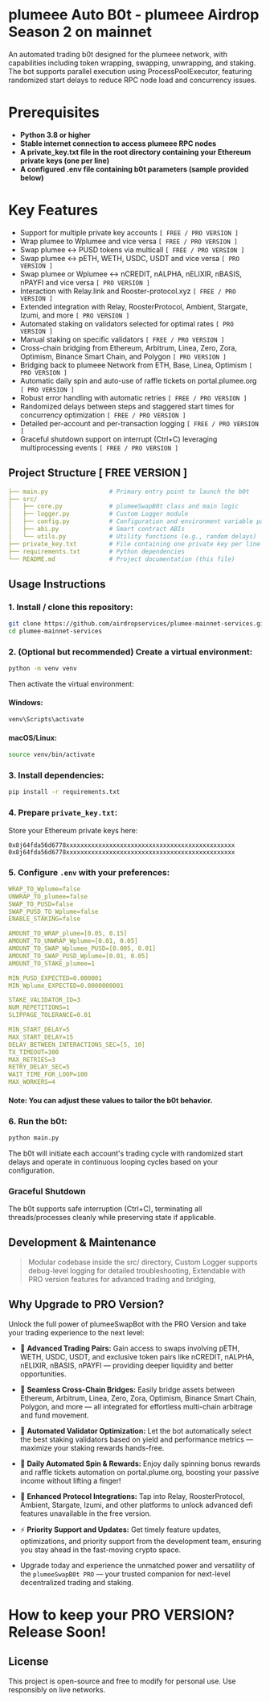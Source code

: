 # plumeee Auto B0t - plumeee Airdrop Season 2 on mainnet
An automated trading b0t designed for the plumeee network, with capabilities including token wrapping, swapping, unwrapping, and staking. The bot supports parallel execution using ProcessPoolExecutor, featuring randomized start delays to reduce RPC node load and concurrency issues.

# Prerequisites
- **Python 3.8 or higher**
- **Stable internet connection to access plumeee RPC nodes**
- **A private_key.txt file in the root directory containing your Ethereum private keys (one per line)**
- **A configured .env file containing b0t parameters (sample provided below)**

# Key Features
- Support for multiple private key accounts `[ FREE / PRO VERSION ]`
- Wrap plumee to Wplumee and vice versa `[ FREE / PRO VERSION ]`
- Swap plumee <-> PUSD tokens via multicall `[ FREE / PRO VERSION ]`
- Swap plumee <-> pETH, WETH, USDC, USDT and vice versa `[ PRO VERSION ]`
- Swap plumee or Wplumee <-> nCREDIT, nALPHA, nELIXIR, nBASIS, nPAYFI and vice versa `[ PRO VERSION ]`
- Interaction with Relay.link and Rooster-protocol.xyz `[ FREE / PRO VERSION ]`
- Extended integration with Relay, RoosterProtocol, Ambient, Stargate, Izumi, and more `[ PRO VERSION ]`
- Automated staking on validators selected for optimal rates `[ PRO VERSION ]`
- Manual staking on specific validators `[ FREE / PRO VERSION ]`
- Cross-chain bridging from Ethereum, Arbitrum, Linea, Zero, Zora, Optimism, Binance Smart Chain, and Polygon `[ PRO VERSION ]`
- Bridging back to plumeee Network from ETH, Base, Linea, Optimism `[ PRO VERSION ]`
- Automatic daily spin and auto-use of raffle tickets on portal.plumee.org `[ PRO VERSION ]`
- Robust error handling with automatic retries `[ FREE / PRO VERSION ]`
- Randomized delays between steps and staggered start times for concurrency optimization `[ FREE / PRO VERSION ]`
- Detailed per-account and per-transaction logging `[ FREE / PRO VERSION ]`
- Graceful shutdown support on interrupt (Ctrl+C) leveraging multiprocessing events `[ FREE / PRO VERSION ]`

## Project Structure [ FREE VERSION ]
```yaml
├── main.py                 # Primary entry point to launch the b0t
├── src/
│   ├── core.py             # plumeeSwapB0t class and main logic
│   ├── logger.py           # Custom Logger module
│   ├── config.py           # Configuration and environment variable parsing
│   ├── abi.py              # Smart contract ABIs
│   └── utils.py            # Utility functions (e.g., random delays)
├── private_key.txt         # File containing one private key per line
├── requirements.txt        # Python dependencies
└── README.md               # Project documentation (this file)
```

## Usage Instructions
### 1. Install / clone this repository:
```bash
git clone https://github.com/airdropservices/plumee-mainnet-services.git
cd plumee-mainnet-services
```
### 2. (Optional but recommended) Create a virtual environment:
```bash
python -m venv venv
```
Then activate the virtual environment:
#### Windows:
```bash
venv\Scripts\activate
```
#### macOS/Linux:
```bash
source venv/bin/activate
```
### 3. Install dependencies:
```bash
pip install -r requirements.txt
```
### 4. Prepare `private_key.txt`:
Store your Ethereum private keys here:
```text
0x8j64fda56d6778xxxxxxxxxxxxxxxxxxxxxxxxxxxxxxxxxxxxxxxxxxxxxxx
0x8j64fda56d6778xxxxxxxxxxxxxxxxxxxxxxxxxxxxxxxxxxxxxxxxxxxxxxx
```

### 5. Configure `.env` with your preferences:
```yaml
WRAP_TO_Wplume=false
UNWRAP_TO_plumee=false
SWAP_TO_PUSD=false
SWAP_PUSD_TO_Wplume=false
ENABLE_STAKING=false

AMOUNT_TO_WRAP_plume=[0.05, 0.15]
AMOUNT_TO_UNWRAP_Wplume=[0.01, 0.05]
AMOUNT_TO_SWAP_Wplumee_PUSD=[0.005, 0.01]
AMOUNT_TO_SWAP_PUSD_Wplume=[0.01, 0.05]
AMOUNT_TO_STAKE_plumee=1

MIN_PUSD_EXPECTED=0.000001
MIN_Wplume_EXPECTED=0.0000000001

STAKE_VALIDATOR_ID=3
NUM_REPETITIONS=1
SLIPPAGE_TOLERANCE=0.01

MIN_START_DELAY=5
MAX_START_DELAY=15
DELAY_BETWEEN_INTERACTIONS_SEC=[5, 10]
TX_TIMEOUT=300
MAX_RETRIES=3
RETRY_DELAY_SEC=5
WAIT_TIME_FOR_LOOP=100
MAX_WORKERS=4
```
#### Note: You can adjust these values to tailor the b0t behavior.

### 6. Run the b0t:
```bash
python main.py
```
The b0t will initiate each account's trading cycle with randomized start delays and operate in continuous looping cycles based on your configuration.

### Graceful Shutdown
The b0t supports safe interruption (Ctrl+C), terminating all threads/processes cleanly while preserving state if applicable.

## Development & Maintenance
> Modular codebase inside the src/ directory, 
> Custom Logger supports debug-level logging for detailed troubleshooting, 
> Extendable with PRO version features for advanced trading and bridging, 

## Why Upgrade to PRO Version?
Unlock the full power of plumeeSwapBot with the PRO Version and take your trading experience to the next level:

- 🚀 **Advanced Trading Pairs:** Gain access to swaps involving pETH, WETH, USDC, USDT, and exclusive token pairs like nCREDIT, nALPHA, nELIXIR, nBASIS, nPAYFI — providing deeper liquidity and better opportunities.

- 🔗 **Seamless Cross-Chain Bridges:** Easily bridge assets between Ethereum, Arbitrum, Linea, Zero, Zora, Optimism, Binance Smart Chain, Polygon, and more — all integrated for effortless multi-chain arbitrage and fund movement.

- 🤖 **Automated Validator Optimization:** Let the bot automatically select the best staking validators based on yield and performance metrics — maximize your staking rewards hands-free.

- 🎰 **Daily Automated Spin & Rewards:** Enjoy daily spinning bonus rewards and raffle tickets automation on portal.plume.org, boosting your passive income without lifting a finger!

- 🔧 **Enhanced Protocol Integrations:** Tap into Relay, RoosterProtocol, Ambient, Stargate, Izumi, and other platforms to unlock advanced defi features unavailable in the free version.

- ⚡ **Priority Support and Updates:** Get timely feature updates, optimizations, and priority support from the development team, ensuring you stay ahead in the fast-moving crypto space.

- Upgrade today and experience the unmatched power and versatility of the `plumeeSwapB0t PRO` — your trusted companion for next-level decentralized trading and staking.

# How to keep your PRO VERSION? Release Soon!

## License
This project is open-source and free to modify for personal use.
Use responsibly on live networks.
